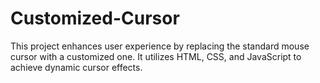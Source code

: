 # Customized-Cursor
This project enhances user experience by replacing the standard mouse cursor with a customized one. It utilizes HTML, CSS, and JavaScript to achieve dynamic cursor effects.
